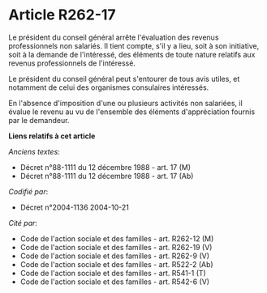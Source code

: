 # Article R262-17

Le président du conseil général arrête l'évaluation des revenus professionnels non salariés. Il tient compte, s'il y a lieu,
soit à son initiative, soit à la demande de l'intéressé, des éléments de toute nature relatifs aux revenus professionnels de
l'intéressé.

Le président du conseil général peut s'entourer de tous avis utiles, et notamment de celui des organismes consulaires
intéressés.

En l'absence d'imposition d'une ou plusieurs activités non salariées, il évalue le revenu au vu de l'ensemble des éléments
d'appréciation fournis par le demandeur.

**Liens relatifs à cet article**

_Anciens textes_:

  - Décret n°88-1111 du 12 décembre 1988 - art. 17 (M)
  - Décret n°88-1111 du 12 décembre 1988 - art. 17 (Ab)

_Codifié par_:

  - Décret n°2004-1136 2004-10-21

_Cité par_:

  - Code de l'action sociale et des familles - art. R262-12 (M)
  - Code de l'action sociale et des familles - art. R262-19 (V)
  - Code de l'action sociale et des familles - art. R262-9 (V)
  - Code de l'action sociale et des familles - art. R522-2 (Ab)
  - Code de l'action sociale et des familles - art. R541-1 (T)
  - Code de l'action sociale et des familles - art. R542-6 (V)
